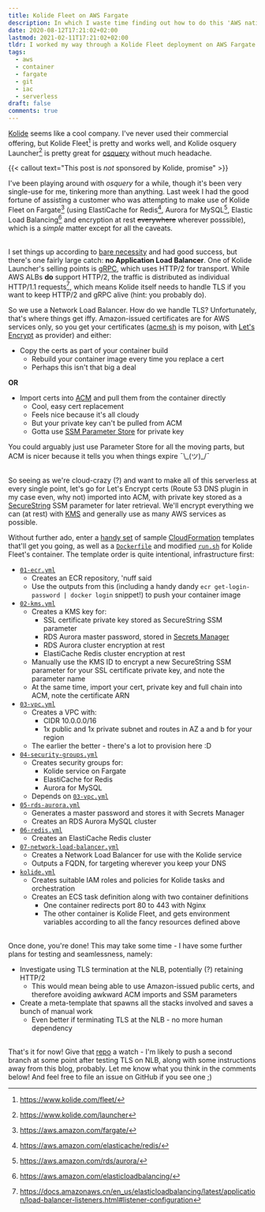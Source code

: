 ```yaml
---
title: Kolide Fleet on AWS Fargate
description: In which I waste time finding out how to do this 'AWS native', somehow
date: 2020-08-12T17:21:02+02:00
lastmod: 2021-02-11T17:21:02+02:00
tldr: I worked my way through a Kolide Fleet deployment on AWS Fargate a week ago, and have turned the results into a set of CloudFormation templates for your consumption. GitHub repo available <a href="https://github.com/chessmango/kolide-fleet-on-fargate">here</a>.
tags:
  - aws
  - container
  - fargate
  - git
  - iac
  - serverless
draft: false
comments: true
---
```


[Kolide] seems like a cool company. I've never used their commercial offering, but Kolide Fleet[^fleet] is pretty and works well, and Kolide osquery Launcher[^launcher] is pretty great for [osquery] without much headache.

{{< callout text="This post is *not* sponsored by Kolide, promise" >}}

I've been playing around with _osquery_ for a while, though it's been very single-use for me, tinkering more than anything. Last week I had the good fortune of assisting a customer who was attempting to make use of Kolide Fleet on Fargate[^fargate] (using ElastiCache for Redis[^redis], Aurora for MySQL[^mysql], Elastic Load Balancing[^elb] and encryption at rest ~~everywhere~~ wherever posssible), which is a _simple_ matter except for all the caveats.

\
I set things up according to [bare necessity] and had good success, but there's one fairly large catch: **no Application Load Balancer**. One of Kolide Launcher's selling points is [gRPC], which uses HTTP/2 for transport. While AWS ALBs **do** support HTTP/2, the traffic is distributed as individual HTTP/1.1 requests[^http1], which means Kolide itself needs to handle TLS if you want to keep HTTP/2 and gRPC alive (hint: you probably do).

So we use a Network Load Balancer. How do we handle TLS? Unfortunately, that's where things get iffy. Amazon-issued certificates are for AWS services only, so you get your certificates ([acme.sh] is my poison, with [Let's Encrypt] as provider) and either:

- Copy the certs as part of your container build
  - Rebuild your container image every time you replace a cert
  - Perhaps this isn't that big a deal

**OR**

- Import certs into [ACM] and pull them from the container directly
  - Cool, easy cert replacement
  - Feels nice because it's all cloudy
  - But your private key can't be pulled from ACM
  - Gotta use [SSM Parameter Store] for private key

You could arguably just use Parameter Store for all the moving parts, but ACM is nicer because it tells you when things expire ¯\\\_\(ツ\)\_/¯

\
So seeing as we're cloud-crazy (?) and want to make all of this serverless at every single point, let's go for Let's Encrypt certs (Route 53 DNS plugin in my case even, why not) imported into ACM, with private key stored as a [SecureString] SSM parameter for later retrieval. We'll encrypt everything we can (at rest) with [KMS] and generally use as many AWS services as possible.

Without further ado, enter a [handy set] of sample [CloudFormation] templates that'll get you going, as well as a [`Dockerfile`] and modified [`run.sh`] for Kolide Fleet's container. The template order is quite intentional, infrastructure first:

- [`01-ecr.yml`]
  - Creates an ECR repository, 'nuff said
  - Use the outputs from this (including a handy dandy `ecr get-login-password | docker login` snippet!) to push your container image
- [`02-kms.yml`]
  - Creates a KMS key for:
    - SSL certificate private key stored as SecureString SSM parameter
    - RDS Aurora master password, stored in [Secrets Manager]
    - RDS Aurora cluster encryption at rest
    - ElastiCache Redis cluster encryption at rest
  - Manually use the KMS ID to encrypt a new SecureString SSM parameter for your SSL certificate private key, and note the parameter name
  - At the same time, import your cert, private key and full chain into ACM, note the certificate ARN
- [`03-vpc.yml`]
  - Creates a VPC with:
    - CIDR 10.0.0.0/16
    - 1x public and 1x private subnet and routes in AZ a and b for your region
  - The earlier the better - there's a lot to provision here :D
- [`04-security-groups.yml`]
  - Creates security groups for:
    - Kolide service on Fargate
    - ElastiCache for Redis
    - Aurora for MySQL
  - Depends on [`03-vpc.yml`]
- [`05-rds-aurora.yml`]
  - Generates a master password and stores it with Secrets Manager
  - Creates an RDS Aurora MySQL cluster
- [`06-redis.yml`]
  - Creates an ElastiCache Redis cluster
- [`07-network-load-balancer.yml`]
  - Creates a Network Load Balancer for use with the Kolide service
  - Outputs a FQDN, for targeting wherever you keep your DNS
- [`kolide.yml`]
  - Creates suitable IAM roles and policies for Kolide tasks and orchestration
  - Creates an ECS task definition along with two container definitions
    - One container redirects port 80 to 443 with Nginx
    - The other container is Kolide Fleet, and gets environment variables according to all the fancy resources defined above

\
Once done, you're done! This may take some time - I have some further plans for testing and seamlessness, namely:

- Investigate using TLS termination at the NLB, potentially (?) retaining HTTP/2
  - This would mean being able to use Amazon-issued public certs, and therefore avoiding awkward ACM imports and SSM parameters
- Create a meta-template that spawns all the stacks involved and saves a bunch of manual work
  - Even better if terminating TLS at the NLB - no more human dependency

\
That's it for now! Give that [repo] a watch - I'm likely to push a second branch at some point after testing TLS on NLB, along with some instructions away from this blog, probably. Let me know what you think in the comments below! And feel free to file an issue on GitHub if you see one ;)


<!-- Links -->
[Kolide]: https://www.kolide.com/
[osquery]: https://osquery.io/

[bare necessity]: https://github.com/kolide/fleet/blob/master/docs/infrastructure/installing-fleet.md#infrastructure-dependencies
[gRPC]: https://grpc.io/

[acme.sh]: https://github.com/acmesh-official/acme.sh
[Let's Encrypt]: https://letsencrypt.org/

[ACM]: https://aws.amazon.com/certificate-manager/
[SSM Parameter Store]: https://docs.aws.amazon.com/systems-manager/latest/userguide/systems-manager-parameter-store.html

[SecureString]: https://docs.aws.amazon.com/systems-manager/latest/userguide/parameter-store-about-examples.html#parameter-types
[KMS]: https://aws.amazon.com/kms/

[handy set]: https://github.com/chessmango/kolide-fleet-on-fargate
[CloudFormation]: https://aws.amazon.com/cloudformation/
[`Dockerfile`]: https://github.com/chessmango/kolide-fleet-on-fargate/blob/master/app/docker/Dockerfile
[`run.sh`]: https://github.com/chessmango/kolide-fleet-on-fargate/blob/master/app/docker/run.sh

[`01-ecr.yml`]: https://github.com/chessmango/kolide-fleet-on-fargate/blob/master/infrastructure/01-ecr.yml
[`02-kms.yml`]: https://github.com/chessmango/kolide-fleet-on-fargate/blob/master/infrastructure/02-kms.yml
[Secrets Manager]: https://aws.amazon.com/secrets-manager/
[`03-vpc.yml`]: https://github.com/chessmango/kolide-fleet-on-fargate/blob/master/infrastructure/03-vpc.yml
[`04-security-groups.yml`]: https://github.com/chessmango/kolide-fleet-on-fargate/blob/master/infrastructure/04-security-groups.yml
[`05-rds-aurora.yml`]: https://github.com/chessmango/kolide-fleet-on-fargate/blob/master/infrastructure/05-rds-aurora.yml
[`06-redis.yml`]: https://github.com/chessmango/kolide-fleet-on-fargate/blob/master/infrastructure/06-redis.yml
[`07-network-load-balancer.yml`]: https://github.com/chessmango/kolide-fleet-on-fargate/blob/master/infrastructure/07-network-load-balancer.yml
[`kolide.yml`]: https://github.com/chessmango/kolide-fleet-on-fargate/blob/master/app/kolide.yml

[repo]: https://github.com/chessmango/kolide-fleet-on-fargate


<!-- Footnotes -->
[^fleet]: https://www.kolide.com/fleet/
[^launcher]: https://www.kolide.com/launcher

[^fargate]: https://aws.amazon.com/fargate/
[^redis]: https://aws.amazon.com/elasticache/redis/
[^mysql]: https://aws.amazon.com/rds/aurora/
[^elb]: https://aws.amazon.com/elasticloadbalancing/

[^http1]: https://docs.amazonaws.cn/en_us/elasticloadbalancing/latest/application/load-balancer-listeners.html#listener-configuration
